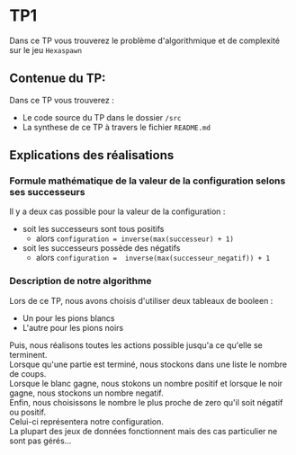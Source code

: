 # TP1 

Dans ce TP vous trouverez le problème d'algorithmique et de complexité sur le jeu `Hexaspawn`

## Contenue du TP:

Dans ce TP vous trouverez :

- Le code source du TP dans le dossier `/src`
- La synthese de ce TP à travers le fichier `README.md` 

## Explications des réalisations

### Formule mathématique de la valeur de la configuration selons ses successeurs

Il y a deux cas possible pour la valeur de la configuration : 

- soit les successeurs sont tous positifs
 	+ alors `configuration = inverse(max(successeur) + 1)`
- soit les successeurs possède des négatifs
	+ alors `configuration =  inverse(max(successeur_negatif)) + 1`
	
### Description de notre algorithme

Lors de ce TP, nous avons choisis d'utiliser deux tableaux de booleen : 
- Un pour les pions blancs
- L'autre pour les pions noirs

Puis, nous réalisons toutes les actions possible jusqu'a ce qu'elle se terminent.  
Lorsque qu'une partie est terminé, nous stockons dans une liste le nombre de coups.  
Lorsque  le blanc gagne, nous stokons un nombre positif et lorsque le noir gagne, nous stockons un nombre negatif.   
Enfin, nous choisissons le nombre le plus proche de zero qu'il soit négatif ou positif.  
Celui-ci représentera notre configuration.  
La plupart des jeux de données fonctionnent mais des cas particulier ne sont pas gérés...

